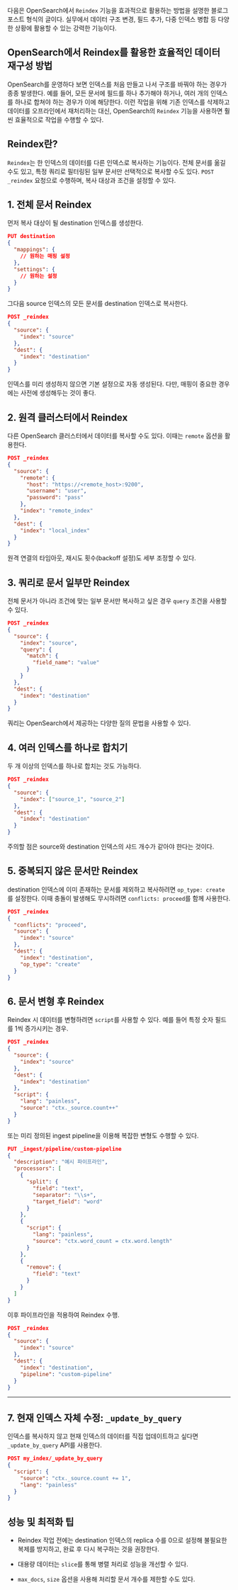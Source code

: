 다음은 OpenSearch에서 `Reindex` 기능을 효과적으로 활용하는 방법을 설명한 블로그 포스트 형식의 글이다. 실무에서 데이터 구조 변경, 필드 추가, 다중 인덱스 병합 등 다양한 상황에 활용할 수 있는 강력한 기능이다.

## OpenSearch에서 Reindex를 활용한 효율적인 데이터 재구성 방법

OpenSearch를 운영하다 보면 인덱스를 처음 만들고 나서 구조를 바꿔야 하는 경우가 종종 발생한다. 예를 들어, 모든 문서에 필드를 하나 추가해야 하거나, 여러 개의 인덱스를 하나로 합쳐야 하는 경우가 이에 해당한다. 이런 작업을 위해 기존 인덱스를 삭제하고 데이터를 오프라인에서 재처리하는 대신, OpenSearch의 `Reindex` 기능을 사용하면 훨씬 효율적으로 작업을 수행할 수 있다.

## Reindex란?

`Reindex`는 한 인덱스의 데이터를 다른 인덱스로 복사하는 기능이다. 전체 문서를 옮길 수도 있고, 특정 쿼리로 필터링된 일부 문서만 선택적으로 복사할 수도 있다. `POST _reindex` 요청으로 수행하며, 복사 대상과 조건을 설정할 수 있다.

## 1. 전체 문서 Reindex

먼저 복사 대상이 될 destination 인덱스를 생성한다.

```json
PUT destination
{
  "mappings": {
    // 원하는 매핑 설정
  },
  "settings": {
    // 원하는 설정
  }
}
```

그다음 source 인덱스의 모든 문서를 destination 인덱스로 복사한다.

```json
POST _reindex
{
  "source": {
    "index": "source"
  },
  "dest": {
    "index": "destination"
  }
}
```

인덱스를 미리 생성하지 않으면 기본 설정으로 자동 생성된다. 다만, 매핑이 중요한 경우에는 사전에 생성해두는 것이 좋다.


## 2. 원격 클러스터에서 Reindex

다른 OpenSearch 클러스터에서 데이터를 복사할 수도 있다. 이때는 `remote` 옵션을 활용한다.

```json
POST _reindex
{
  "source": {
    "remote": {
      "host": "https://<remote_host>:9200",
      "username": "user",
      "password": "pass"
    },
    "index": "remote_index"
  },
  "dest": {
    "index": "local_index"
  }
}
```

원격 연결의 타임아웃, 재시도 횟수(backoff 설정)도 세부 조정할 수 있다.


## 3. 쿼리로 문서 일부만 Reindex

전체 문서가 아니라 조건에 맞는 일부 문서만 복사하고 싶은 경우 `query` 조건을 사용할 수 있다.

```json
POST _reindex
{
  "source": {
    "index": "source",
    "query": {
      "match": {
        "field_name": "value"
      }
    }
  },
  "dest": {
    "index": "destination"
  }
}
```

쿼리는 OpenSearch에서 제공하는 다양한 질의 문법을 사용할 수 있다.

## 4. 여러 인덱스를 하나로 합치기

두 개 이상의 인덱스를 하나로 합치는 것도 가능하다.

```json
POST _reindex
{
  "source": {
    "index": ["source_1", "source_2"]
  },
  "dest": {
    "index": "destination"
  }
}
```

주의할 점은 source와 destination 인덱스의 샤드 개수가 같아야 한다는 것이다.


## 5. 중복되지 않은 문서만 Reindex

destination 인덱스에 이미 존재하는 문서를 제외하고 복사하려면 `op_type: create`를 설정한다. 이때 충돌이 발생해도 무시하려면 `conflicts: proceed`를 함께 사용한다.

```json
POST _reindex
{
  "conflicts": "proceed",
  "source": {
    "index": "source"
  },
  "dest": {
    "index": "destination",
    "op_type": "create"
  }
}
```


## 6. 문서 변형 후 Reindex

Reindex 시 데이터를 변형하려면 `script`를 사용할 수 있다. 예를 들어 특정 숫자 필드를 1씩 증가시키는 경우.

```json
POST _reindex
{
  "source": {
    "index": "source"
  },
  "dest": {
    "index": "destination"
  },
  "script": {
    "lang": "painless",
    "source": "ctx._source.count++"
  }
}
```

또는 미리 정의된 ingest pipeline을 이용해 복잡한 변형도 수행할 수 있다.

```json
PUT _ingest/pipeline/custom-pipeline
{
  "description": "예시 파이프라인",
  "processors": [
    {
      "split": {
        "field": "text",
        "separator": "\\s+",
        "target_field": "word"
      }
    },
    {
      "script": {
        "lang": "painless",
        "source": "ctx.word_count = ctx.word.length"
      }
    },
    {
      "remove": {
        "field": "text"
      }
    }
  ]
}
```

이후 파이프라인을 적용하여 Reindex 수행.

```json
POST _reindex
{
  "source": {
    "index": "source"
  },
  "dest": {
    "index": "destination",
    "pipeline": "custom-pipeline"
  }
}
```

---

## 7. 현재 인덱스 자체 수정: `_update_by_query`

인덱스를 복사하지 않고 현재 인덱스의 데이터를 직접 업데이트하고 싶다면 `_update_by_query` API를 사용한다.

```json
POST my_index/_update_by_query
{
  "script": {
    "source": "ctx._source.count += 1",
    "lang": "painless"
  }
}
```


## 성능 및 최적화 팁

- Reindex 작업 전에는 destination 인덱스의 replica 수를 0으로 설정해 불필요한 복제를 방지하고, 완료 후 다시 복구하는 것을 권장한다.
    
- 대용량 데이터는 `slice`를 통해 병렬 처리로 성능을 개선할 수 있다.
    
- `max_docs`, `size` 옵션을 사용해 처리할 문서 개수를 제한할 수도 있다.